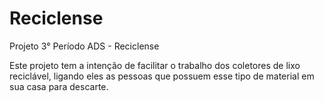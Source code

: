 # Reciclense
Projeto 3° Período ADS -  Reciclense

Este projeto tem a intenção de facilitar o trabalho dos coletores de lixo reciclável, 
ligando eles as pessoas que possuem esse tipo de material em sua casa para descarte.

